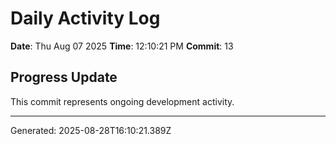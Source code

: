 # Daily Activity Log

**Date**: Thu Aug 07 2025
**Time**: 12:10:21 PM
**Commit**: 13

## Progress Update

This commit represents ongoing development activity.

---
Generated: 2025-08-28T16:10:21.389Z
